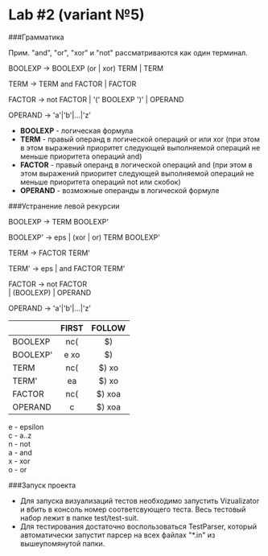 Lab #2 (variant №5)
====

###Грамматика

Прим. "and", "or", "xor" и "not" рассматриваются как один терминал.

BOOLEXP -> BOOLEXP (or | xor) TERM | TERM

TERM   -> TERM and FACTOR | FACTOR

FACTOR -> not FACTOR | '(' BOOLEXP ')' | OPERAND

OPERAND -> 'a'|'b'|...|'z'

* **BOOLEXP** - логическая формула
* **TERM** - правый операнд в логической операций or или xor (при этом в этом выражений приоритет следующей 
выполняемой операций не меньше приоритета операций and)
* **FACTOR** - правый операнд в логической операций and (при этом в этом выражений приоритет следующей 
выполняемой операций не меньше приоритета операций not или скобок)
* **OPERAND** - возможные операнды в логической формуле

###Устранение левой рекурсии 

BOOLEXP -> TERM BOOLEXP'        

BOOLEXP' -> eps | (xor | or) TERM BOOLEXP'

TERM   -> FACTOR TERM'

TERM' ->  eps | and FACTOR TERM'  

FACTOR -> not FACTOR         
        | (BOOLEXP) 
        | OPERAND

OPERAND -> 'a'|'b'|...|'z'

|             | FIRST      |     FOLLOW    |
|:------------|:----------:|:-------------:|
| BOOLEXP     |  nc(       | $)            |
| BOOLEXP'    |     e xo   | $)            |
| TERM        |  nc(       | $)  xo        |
| TERM'       |     ea     | $)  xo        |
| FACTOR      |  nc(       | $)  xoa       |
| OPERAND     |   c        | $)  xoa       |

e - epsilon    
c - a..z    
n - not    
a - and    
x - xor    
o - or    

###Запуск проекта
* Для запуска визуализаций тестов необходимо запустить Vizualizator и вбить в консоль номер соответсвующего теста. Весь тестовый набор лежит в папке test/test-suit.
* Для тестирования достаточно воспользоваться TestParser, который автоматически запустит парсер на всех файлах "*.in" из вышеупомянутой папки. 